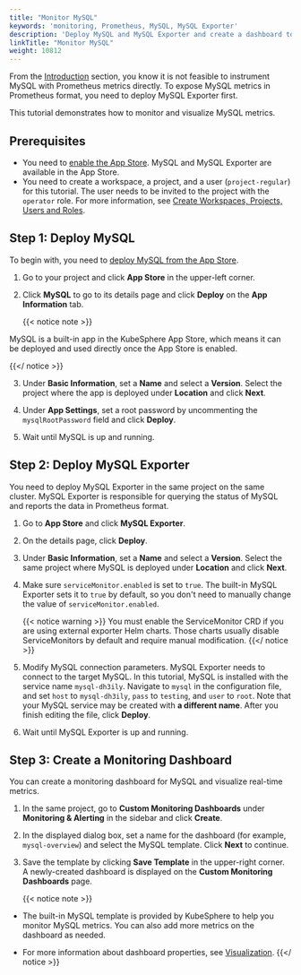 ```yaml
---
title: "Monitor MySQL"
keywords: 'monitoring, Prometheus, MySQL, MySQL Exporter'
description: 'Deploy MySQL and MySQL Exporter and create a dashboard to monitor the app.'
linkTitle: "Monitor MySQL"
weight: 10812
---
```

From the [Introduction](../../introduction#indirect-exposing) section, you know it is not feasible to instrument MySQL with Prometheus metrics directly. To expose MySQL metrics in Prometheus format, you need to deploy MySQL Exporter first.

This tutorial demonstrates how to monitor and visualize MySQL metrics.

## Prerequisites

- You need to [enable the App Store](../../../../pluggable-components/app-store/). MySQL and MySQL Exporter are available in the App Store.
- You need to create a workspace, a project, and a user (`project-regular`) for this tutorial. The user needs to be invited to the project with the `operator` role. For more information, see [Create Workspaces, Projects, Users and Roles](../../../../quick-start/create-workspace-and-project/).

## Step 1: Deploy MySQL

To begin with, you need to [deploy MySQL from the App Store](../../../../application-store/built-in-apps/mysql-app/).

1. Go to your project and click **App Store** in the upper-left corner.

2. Click **MySQL** to go to its details page and click **Deploy** on the **App Information** tab.

    {{< notice note >}}

MySQL is a built-in app in the KubeSphere App Store, which means it can be deployed and used directly once the App Store is enabled.

{{</ notice >}} 

3. Under **Basic Information**, set a **Name** and select a **Version**. Select the project where the app is deployed under **Location** and click **Next**.

4. Under **App Settings**, set a root password by uncommenting the `mysqlRootPassword` field and click **Deploy**.

5. Wait until MySQL is up and running.

## Step 2: Deploy MySQL Exporter

You need to deploy MySQL Exporter in the same project on the same cluster. MySQL Exporter is responsible for querying the status of MySQL and reports the data in Prometheus format.

1. Go to **App Store** and click **MySQL Exporter**.

2. On the details page, click **Deploy**.

3. Under **Basic Information**, set a **Name** and select a **Version**. Select the same project where MySQL is deployed under **Location** and click **Next**.

4. Make sure `serviceMonitor.enabled` is set to `true`. The built-in MySQL Exporter sets it to `true` by default, so you don't need to manually change the value of `serviceMonitor.enabled`.

    {{< notice warning >}}
You must enable the ServiceMonitor CRD if you are using external exporter Helm charts. Those charts usually disable ServiceMonitors by default and require manual modification.
    {{</ notice >}}

5. Modify MySQL connection parameters. MySQL Exporter needs to connect to the target MySQL. In this tutorial, MySQL is installed with the service name `mysql-dh3ily`. Navigate to `mysql` in the configuration file, and set `host` to `mysql-dh3ily`, `pass` to `testing`, and `user` to `root`. Note that your MySQL service may be created with **a different name**. After you finish editing the file, click **Deploy**.

6. Wait until MySQL Exporter is up and running.

## Step 3: Create a Monitoring Dashboard

You can create a monitoring dashboard for MySQL and visualize real-time metrics.

1. In the same project, go to **Custom Monitoring Dashboards** under **Monitoring & Alerting** in the sidebar and click **Create**.

2. In the displayed dialog box, set a name for the dashboard (for example, `mysql-overview`) and select the MySQL template. Click **Next** to continue.

3. Save the template by clicking **Save Template** in the upper-right corner. A newly-created dashboard is displayed on the **Custom Monitoring Dashboards** page.

    {{< notice note >}}

- The built-in MySQL template is provided by KubeSphere to help you monitor MySQL metrics. You can also add more metrics on the dashboard as needed.

- For more information about dashboard properties, see [Visualization](../../../../project-user-guide/custom-application-monitoring/visualization/overview/).
      {{</ notice >}}